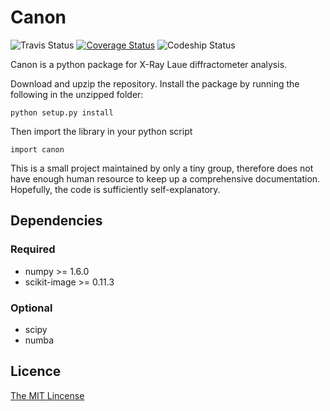 # Canon #

![Travis Status](https://travis-ci.org/structrans/Canon.svg?branch=master)
[![Coverage Status](https://coveralls.io/repos/structrans/Canon/badge.svg?branch=master&service=github)](https://coveralls.io/github/structrans/Canon?branch=master)
![Codeship Status](https://codeship.com/projects/1dcd7cc0-0fe7-0133-d4b2-1e6fe7bb1028/status?branch=master)


Canon is a python package for X-Ray Laue diffractometer analysis.

Download and upzip the repository. Install the package by running the following in the unzipped folder:

    python setup.py install

Then import the library in your python script

    import canon

This is a small project maintained by only a tiny group,
therefore does not have enough human resource to keep up a comprehensive documentation.
Hopefully, the code is sufficiently self-explanatory.

## Dependencies

### Required

- numpy >= 1.6.0
- scikit-image >= 0.11.3

### Optional

- scipy
- numba

## Licence

[The MIT Lincense](http://opensource.org/licenses/MIT)
